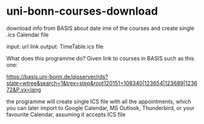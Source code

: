 # uni-bonn-courses-download
download info from BASIS about date	ime of the courses and create single .ics Calendar file

input: url link
output: TimeTable.ics file

What does this programme do?
 Given link to courses in BASIS such as this one:

 https://basis.uni-bonn.de/qisserver/rds?state=wtree&search=1&trex=step&root120151=108340|123654|123689|123672&P.vx=lang

 the programme will create single ICS file with all the appointments,
 which you can later import to Google Calendar, MS Outlook, Thunderbird,
 or your favourite Calendar, assuming it accepts ICS file



